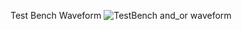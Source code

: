 Test Bench Waveform
![TestBench and_or waveform](https://user-images.githubusercontent.com/42732356/76579411-5f46e400-6489-11ea-9682-812bbb45e947.jpg)
